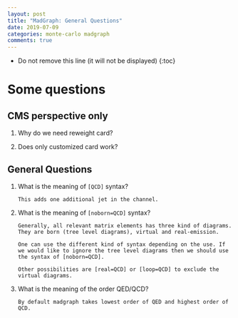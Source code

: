 ```yaml
---
layout: post
title: "MadGraph: General Questions"
date: 2019-07-09
categories: monte-carlo madgraph
comments: true
---
```


- Do not remove this line (it will not be displayed)
  {:toc}

# Some questions

## CMS perspective only

1. Why do we need reweight card?

2. Does only customized card work?

## General Questions

1. What is the meaning of `[QCD]` syntax?

   ```
   This adds one additional jet in the channel.
   ```

1. What is the meaning of `[noborn=QCD]` syntax?

   ```
   Generally, all relevant matrix elements has three kind of diagrams. They are born (tree level diagrams), virtual and real-emission.

   One can use the different kind of syntax depending on the use. If we would like to ignore the tree level diagrams then we should use the syntax of [noborn=QCD].

   Other possibilities are [real=QCD] or [loop=QCD] to exclude the virtual diagrams.
   ```

1. What is the meaning of the order QED/QCD?

   ```
   By default madgraph takes lowest order of QED and highest order of QCD.
   ```
